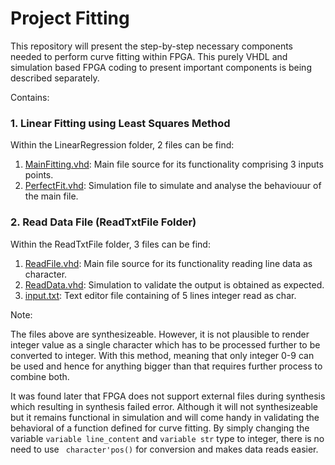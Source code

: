 # Project Fitting

This repository will present the step-by-step necessary components needed to perform curve fitting within FPGA. 
This purely VHDL and simulation based FPGA coding to present important components is being described separately. 

Contains:
### 1. Linear Fitting using Least Squares Method 
Within the  LinearRegression folder, 2 files can be find:
1. [MainFitting.vhd](https://github.com/UCL-Proton-Beam-Therapy/ProjectFitting/blob/main/LinearRegression/MainFitting.vhd): Main file source for its functionality comprising 3 inputs points.
2. [PerfectFit.vhd](https://github.com/UCL-Proton-Beam-Therapy/ProjectFitting/blob/main/LinearRegression/PerfectFit.vhd): Simulation file to simulate and analyse the behaviouur of the main file. 

### 2. Read Data File (ReadTxtFile Folder)
Within the ReadTxtFile folder, 3 files can be find:
1. [ReadFile.vhd](https://github.com/UCL-Proton-Beam-Therapy/ProjectFitting/blob/main/ReadTxtFile/ReadFiles.vhd): Main file source for its functionality reading line data as character.
2. [ReadData.vhd](https://github.com/UCL-Proton-Beam-Therapy/ProjectFitting/blob/main/ReadTxtFile/ReadData.vhd): Simulation to validate the output is obtained as expected.
3. [input.txt](https://github.com/UCL-Proton-Beam-Therapy/ProjectFitting/blob/main/ReadTxtFile/input.txt): Text editor file containing of 5 lines integer read as char.

Note: 

The files above are synthesizeable. However, it is not plausible to render integer value as a single character which has to be processed further to be converted to integer. With this method, meaning that only integer 0-9 can be used and hence for anything bigger than that requires further process to combine both. 

It was found later that FPGA does not support external files during synthesis which resulting in synthesis failed error. Although it will not synthesizeable but it remains functional in simulation and will come handy in validating the behavioral of a function defined for curve fitting. By simply changing the variable ``` variable line_content ``` and ``` variable str ``` type to integer, there is no need to use ``` character'pos()``` for conversion and makes data reads easier. 
   


